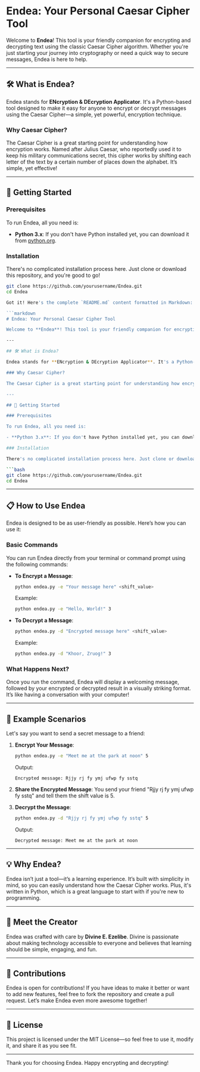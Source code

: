 # Endea: Your Personal Caesar Cipher Tool

Welcome to **Endea**! This tool is your friendly companion for encrypting and decrypting text using the classic Caesar Cipher algorithm. Whether you're just starting your journey into cryptography or need a quick way to secure messages, Endea is here to help.

---

## 🛠 What is Endea?

Endea stands for **ENcryption & DEcryption Applicator**. It's a Python-based tool designed to make it easy for anyone to encrypt or decrypt messages using the Caesar Cipher—a simple, yet powerful, encryption technique.

### Why Caesar Cipher?

The Caesar Cipher is a great starting point for understanding how encryption works. Named after Julius Caesar, who reportedly used it to keep his military communications secret, this cipher works by shifting each letter of the text by a certain number of places down the alphabet. It’s simple, yet effective!

---

## 🚀 Getting Started

### Prerequisites

To run Endea, all you need is:

- **Python 3.x**: If you don't have Python installed yet, you can download it from [python.org](https://www.python.org/).

### Installation

There's no complicated installation process here. Just clone or download this repository, and you're good to go!

```bash
git clone https://github.com/yourusername/Endea.git
cd Endea

Got it! Here's the complete `README.md` content formatted in Markdown:

```markdown
# Endea: Your Personal Caesar Cipher Tool

Welcome to **Endea**! This tool is your friendly companion for encrypting and decrypting text using the classic Caesar Cipher algorithm. Whether you're just starting your journey into cryptography or need a quick way to secure messages, Endea is here to help.

---

## 🛠 What is Endea?

Endea stands for **ENcryption & DEcryption Applicator**. It's a Python-based tool designed to make it easy for anyone to encrypt or decrypt messages using the Caesar Cipher—a simple, yet powerful, encryption technique.

### Why Caesar Cipher?

The Caesar Cipher is a great starting point for understanding how encryption works. Named after Julius Caesar, who reportedly used it to keep his military communications secret, this cipher works by shifting each letter of the text by a certain number of places down the alphabet. It’s simple, yet effective!

---

## 🚀 Getting Started

### Prerequisites

To run Endea, all you need is:

- **Python 3.x**: If you don't have Python installed yet, you can download it from [python.org](https://www.python.org/).

### Installation

There's no complicated installation process here. Just clone or download this repository, and you're good to go!

```bash
git clone https://github.com/yourusername/Endea.git
cd Endea
```

---

## 📋 How to Use Endea

Endea is designed to be as user-friendly as possible. Here’s how you can use it:

### Basic Commands

You can run Endea directly from your terminal or command prompt using the following commands:

- **To Encrypt a Message**:
  ```bash
  python endea.py -e "Your message here" <shift_value>
  ```
  Example:
  ```bash
  python endea.py -e "Hello, World!" 3
  ```

- **To Decrypt a Message**:
  ```bash
  python endea.py -d "Encrypted message here" <shift_value>
  ```
  Example:
  ```bash
  python endea.py -d "Khoor, Zruog!" 3
  ```

### What Happens Next?

Once you run the command, Endea will display a welcoming message, followed by your encrypted or decrypted result in a visually striking format. It’s like having a conversation with your computer!

---

## 📜 Example Scenarios

Let's say you want to send a secret message to a friend:

1. **Encrypt Your Message**:
   ```bash
   python endea.py -e "Meet me at the park at noon" 5
   ```
   Output:
   ```
   Encrypted message: Rjjy rj fy ymj ufwp fy sstq
   ```

2. **Share the Encrypted Message**: You send your friend "Rjjy rj fy ymj ufwp fy sstq" and tell them the shift value is 5.

3. **Decrypt the Message**:
   ```bash
   python endea.py -d "Rjjy rj fy ymj ufwp fy sstq" 5
   ```
   Output:
   ```
   Decrypted message: Meet me at the park at noon
   ```

---

## 💡 Why Endea?

Endea isn’t just a tool—it’s a learning experience. It’s built with simplicity in mind, so you can easily understand how the Caesar Cipher works. Plus, it's written in Python, which is a great language to start with if you're new to programming.

---

## 🌟 Meet the Creator

Endea was crafted with care by **Divine E. Ezelibe**. Divine is passionate about making technology accessible to everyone and believes that learning should be simple, engaging, and fun.

---

## 🤝 Contributions

Endea is open for contributions! If you have ideas to make it better or want to add new features, feel free to fork the repository and create a pull request. Let’s make Endea even more awesome together!

---

## 📝 License

This project is licensed under the MIT License—so feel free to use it, modify it, and share it as you see fit.

---

Thank you for choosing Endea. Happy encrypting and decrypting!
```
